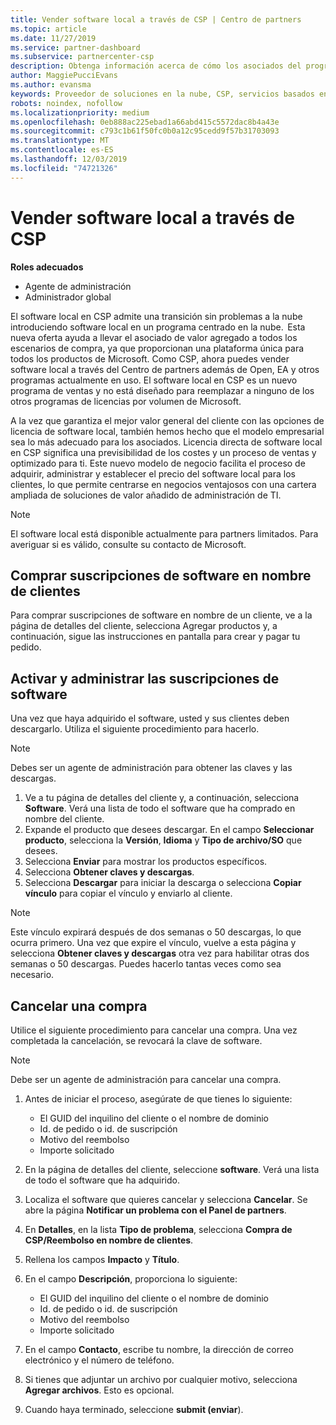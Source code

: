 ```yaml
---
title: Vender software local a través de CSP | Centro de partners
ms.topic: article
ms.date: 11/27/2019
ms.service: partner-dashboard
ms.subservice: partnercenter-csp
description: Obtenga información acerca de cómo los asociados del programa CSP pueden comprar, administrar, vender y cancelar suscripciones de software locales en nombre de los clientes del centro de Partners.
author: MaggiePucciEvans
ms.author: evansma
keywords: Proveedor de soluciones en la nube, CSP, servicios basados en la nube, Azure, Office 365, Dynamics, partner de CSP, vender en CSP, partner directo, partner de CSP indirecto, revendedor de CSP indirecto, CSP directo, CSP indirecto, modelo directo, modelo indirecto, revendedor indirecto, proveedor indirecto, proveedor, distribuidor, programa proveedor de soluciones en la nube
robots: noindex, nofollow
ms.localizationpriority: medium
ms.openlocfilehash: 0eb888ac225ebad1a66abd415c5572dac8b4a43e
ms.sourcegitcommit: c793c1b61f50fc0b0a12c95cedd9f57b31703093
ms.translationtype: MT
ms.contentlocale: es-ES
ms.lasthandoff: 12/03/2019
ms.locfileid: "74721326"
---
```

# <a name="sell-on-premise-software-through-csp"></a>Vender software local a través de CSP

**Roles adecuados**

- Agente de administración
- Administrador global

El software local en CSP admite una transición sin problemas a la nube introduciendo software local en un programa centrado en la nube.  Esta nueva oferta ayuda a llevar el asociado de valor agregado a todos los escenarios de compra, ya que proporcionan una plataforma única para todos los productos de Microsoft. Como CSP, ahora puedes vender software local a través del Centro de partners además de Open, EA y otros programas actualmente en uso. El software local en CSP es un nuevo programa de ventas y no está diseñado para reemplazar a ninguno de los otros programas de licencias por volumen de Microsoft. 
 
A la vez que garantiza el mejor valor general del cliente con las opciones de licencia de software local, también hemos hecho que el modelo empresarial sea lo más adecuado para los asociados. Licencia directa de software local en CSP significa una previsibilidad de los costes y un proceso de ventas y optimizado para ti. Este nuevo modelo de negocio facilita el proceso de adquirir, administrar y establecer el precio del software local para los clientes, lo que permite centrarse en negocios ventajosos con una cartera ampliada de soluciones de valor añadido de administración de TI. 

>[!NOTE]
>El software local está disponible actualmente para partners limitados. Para averiguar si es válido, consulte su contacto de Microsoft. 


## <a name="buy-software-subscriptions-on-behalf-of-customers"></a>Comprar suscripciones de software en nombre de clientes

Para comprar suscripciones de software en nombre de un cliente, ve a la página de detalles del cliente, selecciona Agregar productos y, a continuación, sigue las instrucciones en pantalla para crear y pagar tu pedido.

## <a name="activate-and-manage-software-subscriptions"></a>Activar y administrar las suscripciones de software

Una vez que haya adquirido el software, usted y sus clientes deben descargarlo. Utiliza el siguiente procedimiento para hacerlo. 

>[!NOTE]
>Debes ser un agente de administración para obtener las claves y las descargas. 

1. Ve a tu página de detalles del cliente y, a continuación, selecciona **Software**. Verá una lista de todo el software que ha comprado en nombre del cliente. 
2.  Expande el producto que desees descargar. En el campo **Seleccionar producto**, selecciona la **Versión**, **Idioma** y **Tipo de archivo/SO** que desees. 
3.  Selecciona **Enviar** para mostrar los productos específicos. 
4.  Selecciona **Obtener claves y descargas**. 
5.  Selecciona **Descargar** para iniciar la descarga o selecciona **Copiar vínculo** para copiar el vínculo y enviarlo al cliente. 

>[!NOTE]
>Este vínculo expirará después de dos semanas o 50 descargas, lo que ocurra primero. Una vez que expire el vínculo, vuelve a esta página y selecciona **Obtener claves y descargas** otra vez para habilitar otras dos semanas o 50 descargas. Puedes hacerlo tantas veces como sea necesario. 


## <a name="cancel-a-purchase"></a>Cancelar una compra
Utilice el siguiente procedimiento para cancelar una compra. Una vez completada la cancelación, se revocará la clave de software. 

>[!NOTE]
>Debe ser un agente de administración para cancelar una compra. 

1.  Antes de iniciar el proceso, asegúrate de que tienes lo siguiente: 
    -   El GUID del inquilino del cliente o el nombre de dominio
    -   Id. de pedido o id. de suscripción
    -   Motivo del reembolso
    -   Importe solicitado

2.  En la página de detalles del cliente, seleccione **software**. Verá una lista de todo el software que ha adquirido. 

3.  Localiza el software que quieres cancelar y selecciona **Cancelar**. Se abre la página **Notificar un problema con el Panel de partners**. 

4.  En **Detalles**, en la lista **Tipo de problema**, selecciona **Compra de CSP/Reembolso en nombre de clientes**.

5.  Rellena los campos **Impacto** y **Título**. 

6.  En el campo **Descripción**, proporciona lo siguiente: 
    -   El GUID del inquilino del cliente o el nombre de dominio
    -   Id. de pedido o id. de suscripción
    -   Motivo del reembolso
    -   Importe solicitado

7.  En el campo **Contacto**, escribe tu nombre, la dirección de correo electrónico y el número de teléfono. 

8.  Si tienes que adjuntar un archivo por cualquier motivo, selecciona **Agregar archivos**. Esto es opcional. 

9.  Cuando haya terminado, seleccione **submit (enviar**).